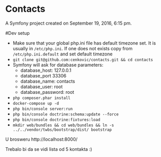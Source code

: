 Contacts
========

A Symfony project created on September 19, 2016, 6:15 pm.

#Dev setup 
* Make sure that your global php.ini file has default timezone set. 
It is usually in `/etc/php.ini`. If one does not exists copy from 
`/etc/php.ini.default` and set default timezone
* `git clone git@github.com:cenkovic/contacts.git && cd contacts`
* Symfony will ask for database parameters:
  * database_host: 127.0.0.1
  * database_port 33306
  * database_name: contacts
  * database_user: root
  * database_password: root
* `php composer.phar install`
* `docker-compose up -d`
* `php bin/console server:run`
* `php bin/console doctrine:schema:update --force`
* `php bin/console doctrine:fixtures:load`
* `mkdir web/bundles && cd web/bundles && ln -s ../../vendor/twbs/bootstrap/dist/ bootstrap`

U brosweru http://localhost:8000/

Trebalo bi da se vidi lista od 5 kontakta :)
